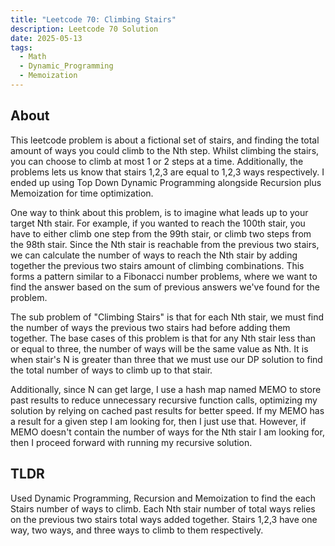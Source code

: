 ```yaml
---
title: "Leetcode 70: Climbing Stairs"
description: Leetcode 70 Solution
date: 2025-05-13
tags:
  - Math
  - Dynamic_Programming
  - Memoization
---
```

## About
This leetcode problem is about a fictional set of stairs, and finding the total amount of ways you could climb to the Nth step. Whilst climbing the stairs, you can choose to climb at most 1 or 2 steps at a time. Additionally, the problems lets us know that stairs 1,2,3 are equal to 1,2,3 ways respectively. I ended up using Top Down Dynamic Programming alongside Recursion plus Memoization for time optimization.

One way to think about this problem, is to imagine what leads up to your target Nth stair. For example, if you wanted to reach the 100th stair, you have to either climb one step from the 99th stair, or climb two steps from the 98th stair. Since the Nth stair is reachable from the previous two stairs, we can calculate the number of ways to reach the Nth stair by adding together the previous two stairs amount of climbing combinations. This forms a pattern similar to a Fibonacci number problems, where we want to find the answer based on the sum of previous answers we've found for the problem.

The sub problem of "Climbing Stairs" is that for each Nth stair, we must find the number of ways the previous two stairs had before adding them together. The base cases of this problem is that for any Nth stair less than or equal to three, the number of ways will be the same value as Nth. It is when stair's N is greater than three that we must use our DP solution to find the total number of ways to climb up to that stair.

Additionally, since N can get large, I use a hash map named MEMO to store past results to reduce unnecessary recursive function calls, optimizing my solution by relying on cached past results for better speed. If my MEMO has a result for a given step I am looking for, then I just use that. However, if MEMO doesn't contain the number of ways for the Nth stair I am looking for, then I proceed forward with running my recursive solution.
## TLDR
Used Dynamic Programming, Recursion and Memoization to find the each Stairs number of ways to climb. Each Nth stair number of total ways relies on the previous two stairs total ways added together. Stairs 1,2,3 have one way, two ways, and three ways to climb to them respectively.